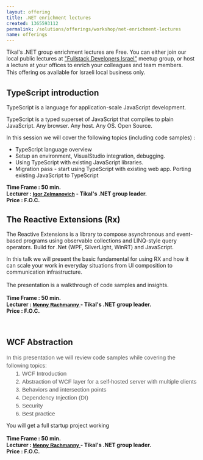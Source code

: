 ```yaml
---
layout: offering
title: .NET enrichment lectures
created: 1365593112
permalink: /solutions/offerings/workshop/net-enrichment-lectures
name: offerings
---
```

<p style="margin-bottom: 0in">Tikal&#39;s .NET&nbsp;group enrichment lectures are&nbsp;Free.&nbsp;You can either join our local public lectures at&nbsp;<a href="http://www.meetup.com/full-stack-developer-il/">&quot;Fullstack Developers Israel&quot;</a>&nbsp;meetup group, or host a lecture at your offices to enrich your colleagues and team members.&nbsp;<br />
<span style="line-height: 1.6em;">​This offering os available for Israeli local business only.</span></p>
<h2>TypeScript introduction</h2><div class='offering-description'><p>TypeScript is a language for application-scale JavaScript development.</p>

<p>TypeScript is a typed superset of JavaScript that compiles to plain JavaScript. Any browser. Any host. Any OS. Open Source.&nbsp;</p>

<div>In this session we will cover the following topics (including code samples) :</div>

<ul>
	<li>TypeScript language overview</li>
	<li>Setup an environment, VisualStudio integration, debugging.</li>
	<li>Using TypeScript with existing JavaScript libraries.</li>
	<li>Migration pass - start using TypeScript with existing web app. Porting existing JavaScript to TypeScript</li>
</ul>

<div><strong>Time Frame : 50 min.&nbsp;</strong></div>

<div><strong>Lecturer :&nbsp;<a href="http://www.tikalk.com/net/igorz"><span style="color: rgb(0, 0, 0); font-family: arial, sans, sans-serif; font-size: 13.333333969116211px; white-space: pre-wrap;">Igor Zelmanovich</span></a>&nbsp;- Tikal&#39;s .NET group leader.</strong></div>

<div><strong>Price : F.O.C.</strong></div>
</div><h2>The Reactive Extensions (Rx)</h2><div class='offering-description'><p><a id="Reactive-Extensions" name="Reactive-Extensions"></a>The Reactive Extensions is a library to compose asynchronous and event-based programs using observable collections and LINQ-style query operators. Build for .Net (WPF, SilverLight, WinRT) and JavaScript.</p>

<div>In this talk we will present the basic fundamental for using RX and how it can scale your work in everyday situations from UI composition to communication infrastructure.</div>

<div>&nbsp;</div>

<div>The presentation is a walkthrough of code samples and insights.</div>

<div>&nbsp;</div>

<div>
<div><strong>Time Frame : 50 min.&nbsp;</strong></div>

<div><strong>Lecturer :&nbsp;<a href="http://www.tikalk.com/net/menny"><span style="color: rgb(0, 0, 0); font-family: arial, sans, sans-serif; font-size: 13.333333969116211px; white-space: pre-wrap;">Menny Rachmanny&nbsp;</span></a>- Tikal&#39;s .NET group leader.</strong></div>

<div><strong>Price : F.O.C.</strong></div>
</div>

<p>&nbsp;</p>
</div><h2>WCF Abstraction</h2><div class='offering-description'><div><span style="color: rgb(85, 85, 85); font-family: verdana, arial, sans-serif; font-size: 15px; line-height: 21px;">In this&nbsp;presentation we will review code samples while covering the following topics:</span></div>

<ol style="margin: 0px 0px 12px; padding-right: 0px; padding-left: 2.75em; font-family: verdana, arial, sans-serif; list-style-position: outside; color: rgb(85, 85, 85); font-size: 15px; line-height: 21px;">
	<li>
	<div><span style="font-family: inherit;">WCF Introduction</span></div>
	</li>
	<li>
	<div><span style="font-family: inherit;">Abstraction of WCF layer for a self-hosted server with multiple clients</span></div>
	</li>
	<li>
	<div><span style="font-family: inherit;">Behaviors and intersection points</span></div>
	</li>
	<li>
	<div><span style="font-family: inherit;">Dependency Injection (DI)</span></div>
	</li>
	<li>
	<div><span style="font-family: inherit;">Security</span></div>
	</li>
	<li>
	<div><span style="font-family: inherit;">Best practice</span></div>
	</li>
</ol>

<div><span style="font-family: inherit;">You will get a full startup project working</span></div>

<div>&nbsp;</div>

<div>
<div><strong>Time Frame : 50 min.&nbsp;</strong></div>

<div><strong>Lecturer :&nbsp;<a href="http://www.tikalk.com/net/menny"><span style="color: rgb(0, 0, 0); font-family: arial, sans, sans-serif; font-size: 13.333333969116211px; white-space: pre-wrap;">Menny Rachmanny&nbsp;</span></a>- Tikal&#39;s .NET&nbsp;group leader.</strong></div>

<div><strong>Price : F.O.C.</strong></div>
</div>

<div>&nbsp;</div>
</div>
